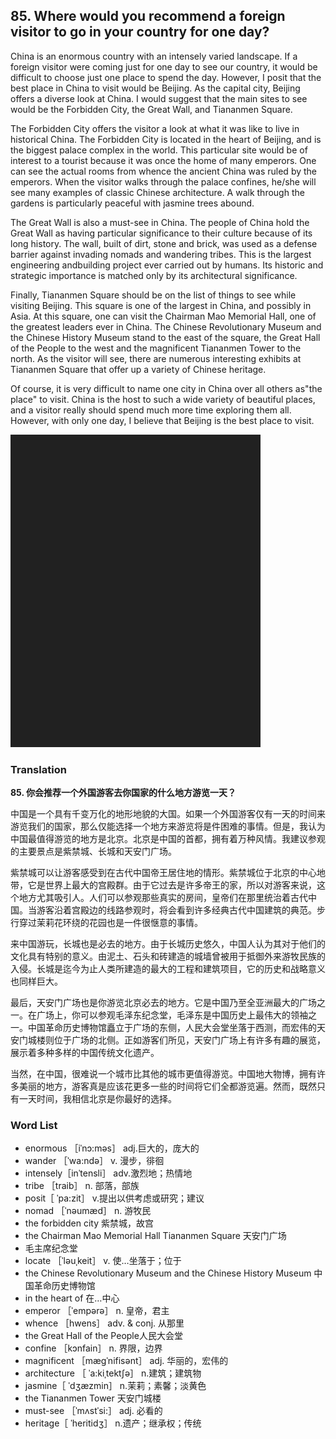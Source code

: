 ## 85. Where would you recommend a foreign visitor to go in your country for one day?

China is an enormous country with an intensely varied landscape. If a foreign visitor were coming just for one day to see our country, it would be difficult to choose just one place to spend the day. However, I posit that the best place in China to visit would be Beijing. As the capital city, Beijing offers a diverse look at China. I would suggest that the main sites to see would be the Forbidden City, the Great Wall, and Tiananmen Square.

The Forbidden City offers the visitor a look at what it was like to live in historical China. The Forbidden City is located in the heart of Beijing, and is the biggest palace complex in the world. This particular site would be of interest to a tourist because it was once the home of many emperors. One can see the actual rooms from whence the ancient China was ruled by the emperors. When the visitor walks through the palace confines, he/she will see many examples of classic Chinese architecture. A walk through the gardens is particularly peaceful with jasmine trees abound.

The Great Wall is also a must-see in China. The people of China hold the Great Wall as having particular significance to their culture because of its long history. The wall, built of dirt, stone and brick, was used as a defense barrier against invading nomads and wandering tribes. This is the largest engineering andbuilding project ever carried out by humans. Its historic and strategic importance is matched only by its architectural significance.

Finally, Tiananmen Square should be on the list of things to see while visiting Beijing. This square is one of the largest in China, and possibly in Asia. At this square, one can visit the Chairman Mao Memorial Hall, one of the greatest leaders ever in China. The Chinese Revolutionary Museum and the Chinese History Museum stand to the east of the square, the Great Hall of the People to the west and the magnificent Tiananmen Tower to the north. As the visitor will see, there are numerous interesting exhibits at Tiananmen Square that offer up a variety of Chinese heritage.

Of course, it is very difficult to name one city in China over all others as"the place" to visit. China is the host to such a wide variety of beautiful places, and a visitor really should spend much more time exploring them all. However, with only one day, I believe that Beijing is the best place to visit.

![](images/padding_400x500.png)

### Translation

**85. 你会推荐一个外国游客去你国家的什么地方游览一天？**

中国是一个具有千变万化的地形地貌的大国。如果一个外国游客仅有一天的时间来游览我们的国家，那么仅能选择一个地方来游览将是件困难的事情。但是，我认为中国最值得游览的地方是北京。北京是中国的首都，拥有着万种风情。我建议参观的主要景点是紫禁城、长城和天安门广场。

紫禁城可以让游客感受到在古代中国帝王居住地的情形。紫禁城位于北京的中心地带，它是世界上最大的宫殿群。由于它过去是许多帝王的家，所以对游客来说，这个地方尤其吸引人。人们可以参观那些真实的房间，皇帝们在那里统治着古代中国。当游客沿着宫殿边的线路参观时，将会看到许多经典古代中国建筑的典范。步行穿过茉莉花环绕的花园也是一件很惬意的事情。

来中国游玩，长城也是必去的地方。由于长城历史悠久，中国人认为其对于他们的文化具有特别的意义。由泥土、石头和砖建造的城墙曾被用于抵御外来游牧民族的入侵。长城是迄今为止人类所建造的最大的工程和建筑项目，它的历史和战略意义也同样巨大。

最后，天安门广场也是你游览北京必去的地方。它是中国乃至全亚洲最大的广场之一。在广场上，你可以参观毛泽东纪念堂，毛泽东是中国历史上最伟大的领袖之一。中国革命历史博物馆矗立于广场的东侧，人民大会堂坐落于西测，而宏伟的天安门城楼则位于广场的北侧。正如游客们所见，天安门广场上有许多有趣的展览，展示着多种多样的中国传统文化遗产。

当然，在中国，很难说一个城市比其他的城市更值得游览。中国地大物博，拥有许多美丽的地方，游客真是应该花更多一些的时间将它们全都游览遍。然而，既然只有一天时间，我相信北京是你最好的选择。 

### Word List

+ enormous ［iˈnɔ:məs］ adj.巨大的，庞大的
+ wander ［ˈwa:ndə］ v. 漫步，徘徊
+ intensely［inˈtensli］ adv.激烈地；热情地
+ tribe ［traib］ n. 部落，部族
+ posit［ ˈpa:zit］ v.提出以供考虑或研究；建议
+ nomad ［ˈnəumæd］ n. 游牧民
+ the forbidden city 紫禁城，故宫
+ the Chairman Mao Memorial Hall Tiananmen Square 天安门广场
+ 毛主席纪念堂
+ locate ［ˈləuˌkeit］ v. 使…坐落于；位于
+ the Chinese Revolutionary Museum and the Chinese History Museum 中国革命历史博物馆
+ in the heart of 在…中心
+ emperor ［ˈempərə］ n. 皇帝，君主
+ whence ［hwens］ adv. & conj. 从那里
+ the Great Hall of the People人民大会堂
+ confine ［kɔnfain］ n. 界限，边界
+ magnificent ［mægˈnifisənt］ adj. 华丽的，宏伟的
+ architecture ［ ˈa:kiˌtektʃə］ n.建筑；建筑物
+ jasmine［ ˈdʒæzmin］ n.茉莉；素馨；淡黄色
+ the Tiananmen Tower 天安门城楼
+ must-see ［ˈmʌstˈsi:］ adj. 必看的
+ heritage［ ˈheritidʒ］ n.遗产；继承权；传统  


